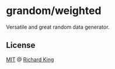 # grandom/weighted

Versatile and great random data generator.

## License

[MIT][url-license-doc] @ [Richard King](https://richrdkng.com)

<!--- References =============================================================================== -->

<!--- URLs -->
[url-license-doc]: https://github.com/grandom/grandom-js/blob/main/LICENSE
